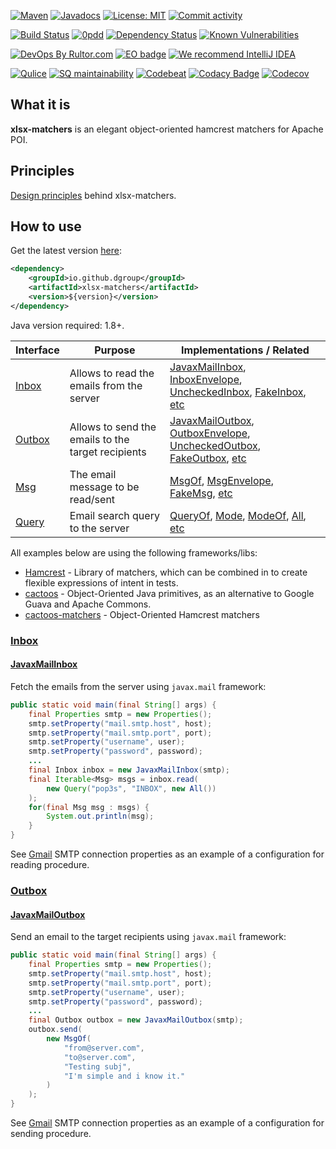 [![Maven](https://img.shields.io/maven-central/v/io.github.dgroup/xlsx-matchers.svg)](https://mvnrepository.com/artifact/io.github.dgroup/xlsx-matchers)
[![Javadocs](http://www.javadoc.io/badge/io.github.dgroup/xlsx-matchers.svg)](http://www.javadoc.io/doc/io.github.dgroup/xlsx-matchers)
[![License: MIT](https://img.shields.io/github/license/mashape/apistatus.svg)](./license.txt)
[![Commit activity](https://img.shields.io/github/commit-activity/y/dgroup/xlsx-matchers.svg?style=flat-square)](https://github.com/dgroup/xlsx-matchers/graphs/commit-activity)

[![Build Status](https://circleci.com/gh/dgroup/xlsx-matchers.svg?style=svg&circle-token=a1104cecfe0dfd20fc91aa7b6a809c28b87cbbd7)](https://circleci.com/gh/dgroup/xlsx-matchers)
[![0pdd](http://www.0pdd.com/svg?name=dgroup/xlsx-matchers)](http://www.0pdd.com/p?name=dgroup/xlsx-matchers)
[![Dependency Status](https://requires.io/github/dgroup/xlsx-matchers/requirements.svg?branch=master)](https://requires.io/github/dgroup/xlsx-matchers/requirements/?branch=master)
[![Known Vulnerabilities](https://snyk.io/test/github/dgroup/xlsx-matchers/badge.svg)](https://snyk.io/org/dgroup/project/!!!!!!<TBD>!!!!!!!/?tab=dependencies&vulns=vulnerable)

[![DevOps By Rultor.com](http://www.rultor.com/b/dgroup/xlsx-matchers)](http://www.rultor.com/p/dgroup/xlsx-matchers)
[![EO badge](http://www.elegantobjects.org/badge.svg)](http://www.elegantobjects.org/#principles)
[![We recommend IntelliJ IDEA](http://www.elegantobjects.org/intellij-idea.svg)](https://www.jetbrains.com/idea/)

[![Qulice](https://img.shields.io/badge/qulice-passed-blue.svg)](http://www.qulice.com/)
[![SQ maintainability](https://sonarcloud.io/api/project_badges/measure?project=io.github.dgroup%3Axlsx-matchers&metric=sqale_rating)](https://sonarcloud.io/dashboard?id=io.github.dgroup%3Axlsx-matchers)
[![Codebeat](https://codebeat.co/badges/03a70479-61fe-4167-bf43-84dfd78d4cc0)](https://codebeat.co/projects/github-com-dgroup-xlsx-matchers-master)
[![Codacy Badge](https://api.codacy.com/project/badge/Grade/e72eb423424b4b6db9ba64aa97463206)](https://www.codacy.com/app/dgroup/xlsx-matchers?utm_source=github.com&amp;utm_medium=referral&amp;utm_content=dgroup/xlsx-matchers&amp;utm_campaign=Badge_Grade)
[![Codecov](https://codecov.io/gh/dgroup/xlsx-matchers/branch/master/graph/badge.svg)](https://codecov.io/gh/dgroup/xlsx-matchers)

## What it is
**xlsx-matchers** is an elegant object-oriented hamcrest matchers for Apache POI.

## Principles
[Design principles](http://www.elegantobjects.org#principles) behind xlsx-matchers.

## How to use
Get the latest version [here](https://github.com/dgroup/xlsx-matchers/releases):

```xml
<dependency>
    <groupId>io.github.dgroup</groupId>
    <artifactId>xlsx-matchers</artifactId>
    <version>${version}</version>
</dependency>
```

Java version required: 1.8+.

Interface           | Purpose                                               | Implementations / Related                    
--------------------|-------------------------------------------------------|---------------------------
[Inbox](#inbox)     | Allows to read the emails from the server             | [JavaxMailInbox](src/main/java/io/github/dgroup/poi/inbox/javax/JavaxMailInbox.java), [InboxEnvelope](src/main/java/io/github/dgroup/poi/inbox/InboxEnvelope.java), [UncheckedInbox](src/main/java/io/github/dgroup/poi/inbox/UncheckedInbox.java), [FakeInbox](src/main/java/io/github/dgroup/poi/inbox/FakeInbox.java), [etc](src/main/java/io/github/dgroup/poi/inbox)                            
[Outbox](#outbox)   | Allows to send the emails to the target recipients    | [JavaxMailOutbox](src/main/java/io/github/dgroup/poi/outbox/javax/JavaxMailInboxTest.java), [OutboxEnvelope](src/main/java/io/github/dgroup/poi/outbox/OutboxEnvelope.java), [UncheckedOutbox](src/main/java/io/github/dgroup/poi/outbox/UncheckedOutbox.java), [FakeOutbox](src/main/java/io/github/dgroup/poi/outbox/FakeOutbox.java), [etc](src/main/java/io/github/dgroup/poi/outbox)                    
[Msg](#msg)         | The email message to be read/sent                     | [MsgOf](src/main/java/io/github/dgroup/poi/msg/MsgOf.java), [MsgEnvelope](src/main/java/io/github/dgroup/poi/msg/MsgEnvelope.java), [FakeMsg](src/main/java/io/github/dgroup/poi/msg/FakeMsg.java), [etc](src/main/java/io/github/dgroup/poi/msg)
[Query](#query)     | Email search query to the server                      | [QueryOf](src/main/java/io/github/dgroup/poi/query/QueryOf.java), [Mode](src/main/java/io/github/dgroup/poi/query/mode/Mode.java), [ModeOf](src/main/java/io/github/dgroup/poi/query/mode/ModeOf.java), [All](src/main/java/io/github/dgroup/poi/query/mode/All.java), [etc](src/main/java/io/github/dgroup/poi/query)            

All examples below are using the following frameworks/libs:
 - [Hamcrest](https://github.com/hamcrest/JavaHamcrest) - Library of matchers, which can be combined in to create flexible expressions of intent in tests.
 - [cactoos](https://github.com/yegor256/cactoos) - Object-Oriented Java primitives, as an alternative to Google Guava and Apache Commons.
 - [cactoos-matchers](https://github.com/yegor256/cactoos) - Object-Oriented Hamcrest matchers

### [Inbox](src/main/java/io/github/dgroup/poi/Inbox.java)
#### [JavaxMailInbox](src/main/java/io/github/dgroup/poi/inbox/javax/JavaxMailInbox.java)
Fetch the emails from the server using `javax.mail` framework:
```java
public static void main(final String[] args) {
    final Properties smtp = new Properties();
    smtp.setProperty("mail.smtp.host", host);
    smtp.setProperty("mail.smtp.port", port);
    smtp.setProperty("username", user);
    smtp.setProperty("password", password);
    ...
    final Inbox inbox = new JavaxMailInbox(smtp);
    final Iterable<Msg> msgs = inbox.read(
        new Query("pop3s", "INBOX", new All())
    );
    for(final Msg msg : msgs) {
        System.out.println(msg);
    }
}
```
See [Gmail](src/test/java/io/github/dgroup/xlsx-matchers/GmailSmtpProperties.java) SMTP connection properties as an example of a configuration for reading procedure.
### [Outbox](src/main/java/io/github/dgroup/poi/Outbox.java)
#### [JavaxMailOutbox](src/main/java/io/github/dgroup/poi/outbox/javax/JavaxMailInboxTest.java)
Send an email to the target recipients using `javax.mail` framework:
```java
public static void main(final String[] args) {
    final Properties smtp = new Properties();
    smtp.setProperty("mail.smtp.host", host);
    smtp.setProperty("mail.smtp.port", port);
    smtp.setProperty("username", user);
    smtp.setProperty("password", password);
    ...
    final Outbox outbox = new JavaxMailOutbox(smtp);
    outbox.send(
        new MsgOf(
            "from@server.com", 
            "to@server.com", 
            "Testing subj", 
            "I'm simple and i know it."
        )
    );
}
```
See [Gmail](src/test/java/io/github/dgroup/xlsx-matchers/GmailSmtpProperties.java) SMTP connection properties as an example of a configuration for sending procedure. 